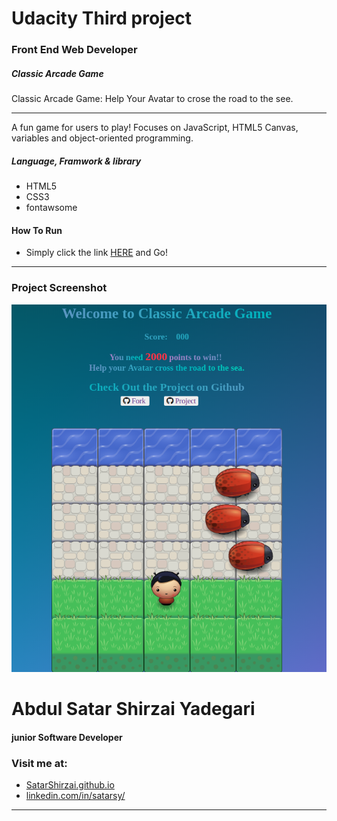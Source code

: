 # Udacity Third project
### Front End Web Developer
##### Classic Arcade Game

Classic Arcade Game: Help Your Avatar to crose the road to the see.

---

A fun game for users to play! Focuses on JavaScript, HTML5 Canvas, variables and object-oriented programming.

##### Language, Framwork & library
* HTML5
* CSS3
* fontawsome

#### How To Run

* Simply click the link [HERE](https://SatarShirzai.github.io/Udacity_Projects/Arcade%20Game/) and Go!

---
### Project Screenshot

![When is start](images/ProjectScreenshot.png) 




# Abdul Satar Shirzai Yadegari
#### junior Software Developer

### Visit me at:
* [SatarShirzai.github.io](https://SatarShirzai.github.io)
* [linkedin.com/in/satarsy/](linkedin.com/in/satarsy)

------